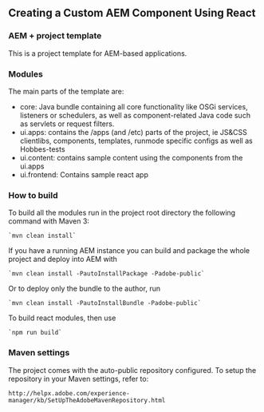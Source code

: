 ## Creating a Custom AEM Component Using React

### AEM + project template

This is a project template for AEM-based applications.

### Modules

The main parts of the template are:

- core: Java bundle containing all core functionality like OSGi services, listeners or schedulers, as well as component-related Java code such as servlets or request filters.
- ui.apps: contains the /apps (and /etc) parts of the project, ie JS&CSS clientlibs, components, templates, runmode specific configs as well as Hobbes-tests
- ui.content: contains sample content using the components from the ui.apps
- ui.frontend: Contains sample react app

### How to build

To build all the modules run in the project root directory the following command with Maven 3:

    `mvn clean install`

If you have a running AEM instance you can build and package the whole project and deploy into AEM with

    `mvn clean install -PautoInstallPackage -Padobe-public`

Or to deploy only the bundle to the author, run

    `mvn clean install -PautoInstallBundle -Padobe-public`

To build react modules, then use

    `npm run build`

### Maven settings

The project comes with the auto-public repository configured. To setup the repository in your Maven settings, refer to:

    http://helpx.adobe.com/experience-manager/kb/SetUpTheAdobeMavenRepository.html
